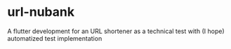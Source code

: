 # url-nubank
A flutter development for an URL shortener as a technical test with (I hope) automatized test implementation
